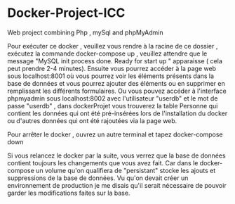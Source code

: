 # Docker-Project-ICC
Web project combining Php , mySql and phpMyAdmin


Pour exécuter ce docker , veuillez vous rendre à la racine de ce dossier , exécutez la commande docker-compose up , veuillez attendre que le message "MySQL init process done. Ready for start up " apparaisse ( cela peut prendre 2-4 minutes).
Ensuite vous pourrez accéder à la page web sous localhost:8001 où vous pourrez voir les éléments présents dans la base de données et vous pourrez ajouter des éléments ou en supprimer en remplissant
les différents formulaires.
Ou vous pouvez accéder à l'interface phpmyadmin sous localhost:8002 avec l'utilisateur "userdb" et le mot de passe "userdb" , dans dockerProjet vous trouverez la table Personne qui contient les données qui ont été pré-insérées lors de l'installation du docker ou d'autres données qui ont été rajoutées via la page web.





Pour arrêter le docker , ouvrez un autre terminal et tapez docker-compose down

Si vous relancez le docker par la suite, vous verrez que la base de données contient toujours les changements que vous avez fait. Car dans le docker-compose un volume qu'on qualifiera de "persistant" stocke les ajouts et suppressions de la base de données. Vu qu'on devait créer un environnement de production je me disais qu'il serait nécessaire de pouvoir garder les modifications faites sur la base.

